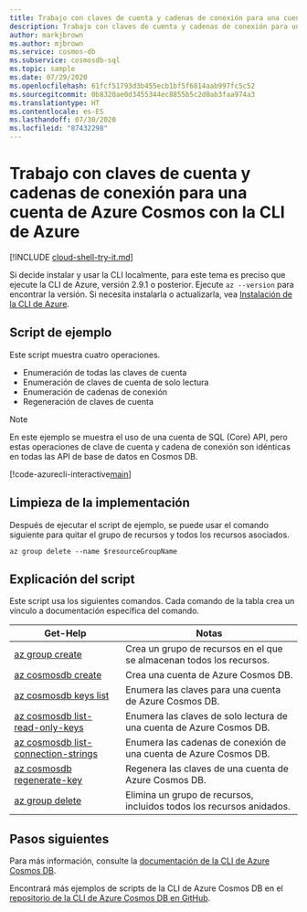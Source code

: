 ```yaml
---
title: Trabajo con claves de cuenta y cadenas de conexión para una cuenta de Azure Cosmos
description: Trabajo con claves de cuenta y cadenas de conexión para una cuenta de Azure Cosmos
author: markjbrown
ms.author: mjbrown
ms.service: cosmos-db
ms.subservice: cosmosdb-sql
ms.topic: sample
ms.date: 07/29/2020
ms.openlocfilehash: 61fcf51793d3b455ecb1bf5f6814aab997fc5c52
ms.sourcegitcommit: 0b8320ae0d3455344ec8855b5c2d0ab3faa974a3
ms.translationtype: HT
ms.contentlocale: es-ES
ms.lasthandoff: 07/30/2020
ms.locfileid: "87432298"
---
```

# <a name="work-with-account-keys-and-connection-strings-for-an-azure-cosmos-account-using-azure-cli"></a>Trabajo con claves de cuenta y cadenas de conexión para una cuenta de Azure Cosmos con la CLI de Azure

[!INCLUDE [cloud-shell-try-it.md](../../../../../includes/cloud-shell-try-it.md)]

Si decide instalar y usar la CLI localmente, para este tema es preciso que ejecute la CLI de Azure, versión 2.9.1 o posterior. Ejecute `az --version` para encontrar la versión. Si necesita instalarla o actualizarla, vea [Instalación de la CLI de Azure](/cli/azure/install-azure-cli).

## <a name="sample-script"></a>Script de ejemplo

Este script muestra cuatro operaciones.

- Enumeración de todas las claves de cuenta
- Enumeración de claves de cuenta de solo lectura
- Enumeración de cadenas de conexión
- Regeneración de claves de cuenta

> [!NOTE]
> En este ejemplo se muestra el uso de una cuenta de SQL (Core) API, pero estas operaciones de clave de cuenta y cadena de conexión son idénticas en todas las API de base de datos en Cosmos DB.

[!code-azurecli-interactive[main](../../../../../cli_scripts/cosmosdb/common/keys.sh "Keys and connection string operations for Cosmos DB.")]

## <a name="clean-up-deployment"></a>Limpieza de la implementación

Después de ejecutar el script de ejemplo, se puede usar el comando siguiente para quitar el grupo de recursos y todos los recursos asociados.

```azurecli-interactive
az group delete --name $resourceGroupName
```

## <a name="script-explanation"></a>Explicación del script

Este script usa los siguientes comandos. Cada comando de la tabla crea un vínculo a documentación específica del comando.

| Get-Help | Notas |
|---|---|
| [az group create](/cli/azure/group#az-group-create) | Crea un grupo de recursos en el que se almacenan todos los recursos. |
| [az cosmosdb create](/cli/azure/cosmosdb#az-cosmosdb-create) | Crea una cuenta de Azure Cosmos DB. |
| [az cosmosdb keys list](/cli/azure/cosmosdb/keys#az-cosmosdb-keys-list) | Enumera las claves para una cuenta de Azure Cosmos DB. |
| [az cosmosdb list-read-only-keys](/cli/azure/cosmosdb#az-cosmosdb-list-read-only-keys) | Enumera las claves de solo lectura de una cuenta de Azure Cosmos DB. |
| [az cosmosdb list-connection-strings](/cli/azure/cosmosdb#az-cosmosdb-list-connection-strings) | Enumera las cadenas de conexión de una cuenta de Azure Cosmos DB. |
| [az cosmosdb regenerate-key](/cli/azure/cosmosdb#az-cosmosdb-regenerate-key) | Regenera las claves de una cuenta de Azure Cosmos DB. |
| [az group delete](/cli/azure/resource#az-resource-delete) | Elimina un grupo de recursos, incluidos todos los recursos anidados. |

## <a name="next-steps"></a>Pasos siguientes

Para más información, consulte la [documentación de la CLI de Azure Cosmos DB](/cli/azure/cosmosdb).

Encontrará más ejemplos de scripts de la CLI de Azure Cosmos DB en el [repositorio de la CLI de Azure Cosmos DB en GitHub](https://github.com/Azure-Samples/azure-cli-samples/tree/master/cosmosdb).
